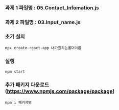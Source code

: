 ### 과제 1 파일명 : 05.Contact_Infomation.js
### 과제 2 파일명 : 03.Input_name.js

### 초기 설치
    npx create-react-app 내가원하는폴더이름

### 실행
    npm start

### 추가 패키지 다운로드 (https://www.npmjs.com/package/package)
    npm i 패키지명

